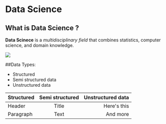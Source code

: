 # Data Science 

## What is Data Science ?

**Data Scinece** is a *multidisciplinary field* that combines statistics, computer science, and domain knowledge.


![](https://paper-attachments.dropboxusercontent.com/s_D9627FF11E0897FC1441B9CD82C6E539C12E2795FDF04E895A2205B1BE56A599_1673423145864_Screen+Shot+1444-06-17+at+9.20.35+AM.png)

##Data Types:
-  Structured
-  Semi structured data
-  Unstructured data

  | Structured   | Semi structured |  Unstructured data    |
| :---        |    :----:   |          ---: |
| Header      | Title       | Here's this   |
| Paragraph   | Text        | And more      |
